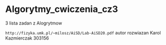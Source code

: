 # Algorytmy_cwiczenia_cz3

3 lista zadan z Alogrytmow

``` http://fizyka.umk.pl/~milosz/AiSD/Lab-AiSD20.pdf ```
autor rozwiazan Karol Kazmierczak 303156
